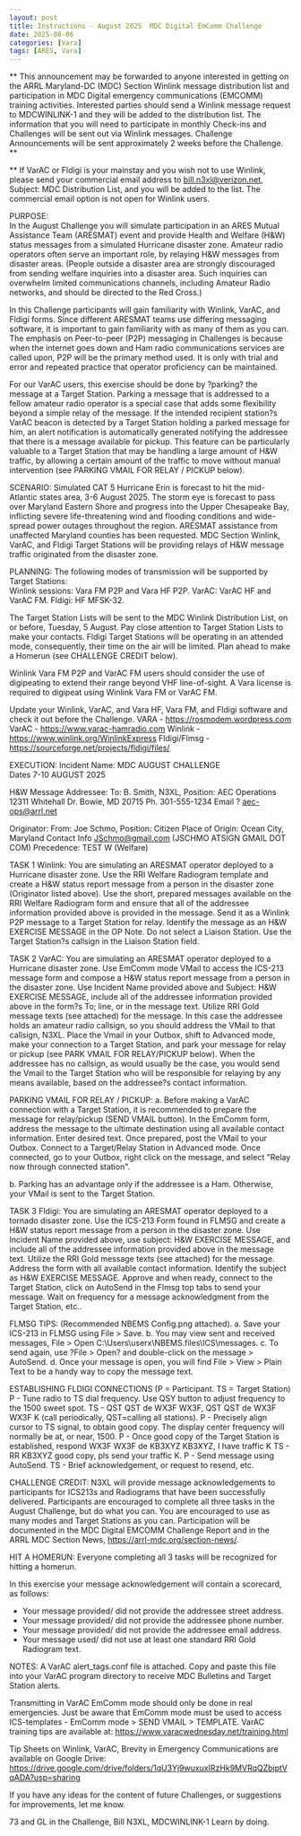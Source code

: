 ```yaml
---
layout: post
title: Instructions - August 2025  MDC Digital EmComm Challenge
date: 2025-08-06
categories: [Vara]
tags: [ARES, Vara]
---
```


** This announcement may be forwarded to anyone interested in getting on the ARRL Maryland-DC (MDC) Section Winlink message distribution list and participation in MDC Digital emergency communications (EMCOMM) training activities. Interested parties should send a Winlink message request to MDCWINLINK-1 and they will be added to the distribution list. The information that you will need to participate in monthly Check-ins and Challenges will be sent out via Winlink messages. Challenge Announcements will be sent approximately 2 weeks before the Challenge. **

** If VarAC or Fldigi is your mainstay and you wish not to use Winlink, please send your commercial email address to bill.n3xl@verizon.net, Subject: MDC Distribution List, and you will be added to the list. The commercial email option is not open for Winlink users.

PURPOSE:                                                               
In the August Challenge you will simulate participation in an ARES Mutual Assistance Team (ARESMAT) event and provide Health and Welfare (H&W) status messages from a simulated Hurricane disaster zone. Amateur radio operators often serve an important role, by relaying H&W messages from disaster areas. (People outside a disaster area are strongly discouraged from sending welfare inquiries into a disaster area. Such inquiries can overwhelm limited communications channels, including Amateur Radio networks, and should be directed to the Red Cross.)

In this Challenge participants will gain familiarity with Winlink, VarAC, and Fldigi forms. Since different ARESMAT teams use differing messaging software, it is important to gain familiarity with as many of them as you can. The emphasis on Peer-to-peer (P2P) messaging in Challenges is because when the internet goes down and Ham radio communications services are called upon, P2P will be the primary method used. It is only with trial and error and repeated practice that operator proficiency can be maintained.

For our VarAC users, this exercise should be done by ?parking? the message at a Target Station. Parking a message that is addressed to a fellow amateur radio operator is a special case that adds some flexibility beyond a simple relay of the message. If the intended recipient station?s VarAC beacon is detected by a Target Station holding a parked message for him, an alert notification is automatically generated notifying the addressee that there is a message available for pickup. This feature can be particularly valuable to a Target Station that may be handling a large amount of H&W traffic, by allowing a certain amount of the traffic to move without manual intervention (see PARKING VMAIL FOR RELAY / PICKUP below).

SCENARIO:
Simulated CAT 5 Hurricane Erin is forecast to hit the mid-Atlantic states area, 3-6 August 2025. The storm eye is forecast to pass over Maryland Eastern Shore and progress into the Upper Chesapeake Bay, inflicting severe life-threatening wind and flooding conditions and wide-spread power outages throughout the region. ARESMAT assistance from unaffected Maryland counties has been requested. MDC Section Winlink, VarAC, and Fldigi Target Stations will be providing relays of H&W message traffic originated from the disaster zone. 

PLANNING:
The following modes of transmission will be supported by Target Stations:  
Winlink sessions: Vara FM P2P and Vara HF P2P. 
VarAC: VarAC HF and VarAC FM. 
Fldigi: HF MFSK-32.

The Target Station Lists will be sent to the MDC Winlink Distribution List, on or before, Tuesday, 5 August. Pay close attention to Target Station Lists to make your contacts. Fldigi Target Stations will be operating in an attended mode, consequently, their time on the air will be limited. Plan ahead to make a Homerun (see CHALLENGE CREDIT below).

Winlink Vara FM P2P and VarAC FM users should consider the use of digipeating to extend their range beyond VHF line-of-sight. A Vara license is required to digipeat using Winlink Vara FM or VarAC FM. 

Update your Winlink, VarAC, and Vara HF, Vara FM, and Fldigi software and check it out before the Challenge. 
VARA - https://rosmodem.wordpress.com
VarAC - https://www.varac-hamradio.com
Winlink - https://www.winlink.org/WinlinkExpress
Fldigi/Flmsg - https://sourceforge.net/projects/fldigi/files/

EXECUTION:
Incident Name: MDC AUGUST CHALLENGE  
Dates 7-10 AUGUST 2025

H&W Message Addressee:
To: B. Smith, N3XL, Position: AEC Operations
12311 Whitehall Dr.
Bowie, MD 20715
Ph. 301-555-1234
Email ? aec-ops@arrl.net

Originator:
From: Joe Schmo, Position: Citizen
Place of Origin: Ocean City, Maryland
Contact Info JSchmo@gmail.com (JSCHMO ATSIGN GMAIL DOT COM)
Precedence: TEST W (Welfare)

TASK 1 Winlink: You are simulating an ARESMAT operator deployed to a Hurricane disaster zone. Use the RRI Welfare Radiogram template and create a H&W status report message from a person in the disaster zone (Originator listed above). Use the short, prepared messages available on the RRI Welfare Radiogram form and ensure that all of the addressee information provided above is provided in the message. Send it as a Winlink P2P message to a Target Station for relay. Identify the message as an H&W EXERCISE MESSAGE in the OP Note. Do not select a Liaison Station. Use the Target Station?s callsign in the Liaison Station field.

TASK 2 VarAC: You are simulating an ARESMAT operator deployed to a Hurricane disaster zone.  Use EmComm mode VMail to access the ICS-213 message form and compose a H&W status report message from a person in the disaster zone. Use Incident Name provided above and Subject: H&W EXERCISE MESSAGE, include all of the addressee information provided above in the form?s To; line, or in the message text. Utilize RRI Gold message texts (see attached) for the message. In this case the addressee holds an amateur radio callsign, so you should address the VMail to that callsign, N3XL. Place the Vmail in your Outbox, shift to Advanced mode, make your connection to a Target Station, and park your message for relay or pickup (see PARK VMAIL FOR RELAY/PICKUP below). When the addressee has no callsign, as would usually be the case, you would send the Vmail to the Target Station who will be responsible for relaying by any means available, based on the addressee?s contact information.

PARKING VMAIL FOR RELAY / PICKUP:
a. Before making a VarAC connection with a Target Station, it is recommended to prepare the message for relay/pickup (SEND VMAIL button). In the EmComm form, address the message to the ultimate destination using all available contact information. Enter desired text. Once prepared, post the VMail to your Outbox. Connect to a Target/Relay Station in Advanced mode. Once connected, go to your Outbox, right click on the message, and select "Relay now through connected station". 

b. Parking has an advantage only if the addressee is a Ham. Otherwise, your VMail is sent to the Target Station.

TASK 3 Fldigi: You are simulating an ARESMAT operator deployed to a tornado disaster zone. Use the ICS-213 Form found in FLMSG and create a H&W status report message from a person in the disaster zone. Use Incident Name provided above, use subject: H&W EXERCISE MESSAGE, and include all of the addressee information provided above in the message text. Utilize the RRI Gold message texts (see attached) for the message. Address the form with all available contact information. Identify the subject as H&W EXERCISE MESSAGE. Approve and when ready, connect to the Target Station, click on AutoSend in the Flmsg top tabs to send your message. Wait on frequency for a message acknowledgment from the Target Station, etc.. 

FLMSG TIPS: (Recommended NBEMS Config.png attached).
a. Save your ICS-213 in FLMSG using File > Save. 
b. You may view sent and received messages, File > Open C:\Users\userx\NBEMS.files\ICS\messages. 
c. To send again, use ?File > Open? and double-click on the message > AutoSend. 
d. Once your message is open, you will find File > View > Plain Text to be a handy way to copy the message text. 

ESTABLISHING FLDIGI CONNECTIONS (P = Participant. TS = Target Station)
P - Tune radio to TS dial frequency. Use QSY button to adjust frequency to the 1500 sweet spot.
TS - QST QST de WX3F WX3F, QST QST de WX3F WX3F K (call periodically, QST=calling all stations).
P - Precisely align cursor to TS signal, to obtain good copy. The display center frequency will normally be at, or near, 1500. 
P - Once good copy of the Target Station is established, respond WX3F WX3F de KB3XYZ KB3XYZ, I have traffic K
TS - RR KB3XYZ good copy, pls send your traffic K.
P - Send message using AutoSend.
TS - Brief acknowledgement, or request to resend, etc.

CHALLENGE CREDIT:
N3XL will provide message acknowledgements to participants for ICS213s and Radiograms that have been successfully delivered. Participants are encouraged to complete all three tasks in the August Challenge, but do what you can. You are encouraged to use as many modes and Target Stations as you can. Participation will be documented in the MDC Digital EMCOMM Challenge Report and in the ARRL MDC Section News, https://arrl-mdc.org/section-news/.

HIT A HOMERUN: Everyone completing all 3 tasks will be recognized for hitting a homerun.

In this exercise your message acknowledgement will contain a scorecard, as follows:
- Your message provided/ did not provide the addressee street address.
- Your message provided/ did not provide the addressee phone number.
- Your message provided/ did not provide the addressee email address.
- Your message used/ did not use at least one standard RRI Gold Radiogram text.

NOTES:
A VarAC alert_tags.conf file is attached.  Copy and paste this file into your VarAC program directory to receive MDC Bulletins and Target Station alerts.

Transmitting in VarAC EmComm mode should only be done in real emergencies. Just be aware that EmComm mode must be used to access ICS-templates - EmComm mode > SEND VMAIL > TEMPLATE. VarAC training tips are available at: https://www.varacwednesday.net/training.html

Tip Sheets on Winlink, VarAC, Brevity in Emergency Communications are available on Google Drive: https://drive.google.com/drive/folders/1qU3Yj9wuxuxIRzHk9MVRqQZbiptVqADA?usp=sharing

If you have any ideas for the content of future Challenges, or suggestions for improvements, let me know.

73 and GL in the Challenge,
Bill N3XL, MDCWINLINK-1
Learn by doing.

